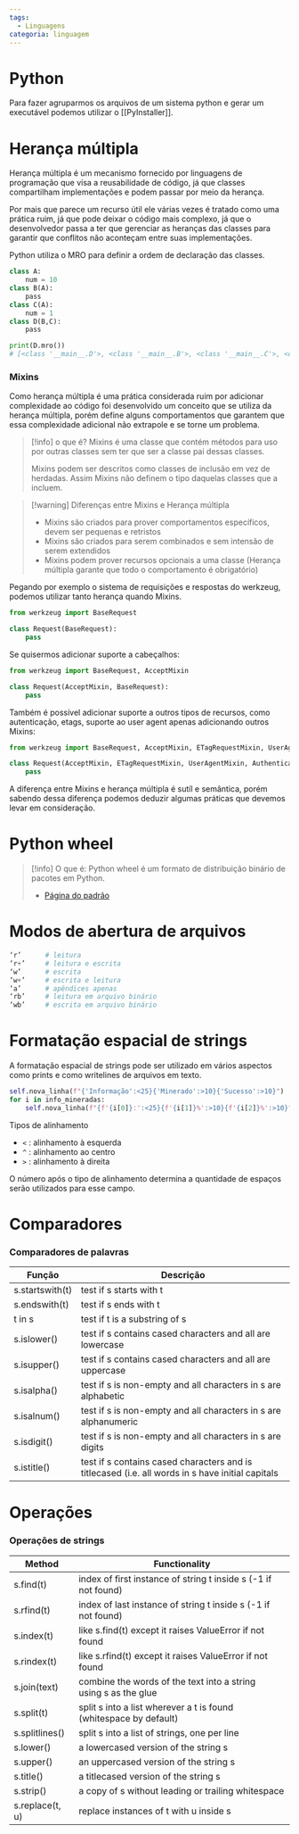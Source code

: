 ```yaml
---
tags:
  - Linguagens
categoria: linguagem
---
```

# Python

Para fazer agruparmos os arquivos de um sistema python e gerar um executável podemos utilizar o [[PyInstaller]].

# Herança múltipla

Herança múltipla é um mecanismo fornecido por linguagens de programação que visa a reusabilidade de código, já que classes compartilham implementações e podem passar por meio da herança.

Por mais que parece um recurso útil ele várias vezes é tratado como uma prática ruim, já que pode deixar o código mais complexo, já que o desenvolvedor passa a ter que gerenciar as heranças das classes para garantir que conflitos não aconteçam entre suas implementações.

Python utiliza o MRO para definir a ordem de declaração das classes. 

```python
class A:
    num = 10
class B(A):
    pass
class C(A):
    num = 1
class D(B,C):
    pass

print(D.mro())
# [<class '__main__.D'>, <class '__main__.B'>, <class '__main__.C'>, <class '__main__.A'>, <class 'object'>]
```

### Mixins

Como herança múltipla é uma prática considerada ruim por adicionar complexidade ao código foi desenvolvido um conceito que se utiliza da herança múltipla, porém define alguns comportamentos que garantem que essa complexidade adicional não extrapole e se torne um problema.

> [!info] o que é?
> Mixins é uma classe que contém métodos para uso por outras classes sem ter que ser a classe pai dessas classes.
> 
> Mixins podem ser descritos como classes de inclusão em vez de herdadas. Assim Mixins não definem o tipo daquelas classes que a incluem.

> [!warning] Diferenças entre Mixins e Herança múltipla
> - Mixins são criados para prover comportamentos específicos, devem ser pequenas e retristos
> - Mixins são criados para serem combinados e sem intensão de serem extendidos
> - Mixins podem prover recursos opcionais a uma classe (Herança múltipla garante que todo o comportamento é obrigatório)

Pegando por exemplo o sistema de requisições e respostas do werkzeug, podemos utilizar tanto herança quando Mixins.

```python
from werkzeug import BaseRequest

class Request(BaseRequest):
    pass
```

Se quisermos adicionar suporte a cabeçalhos:

```python
from werkzeug import BaseRequest, AcceptMixin

class Request(AcceptMixin, BaseRequest):
    pass
```

Também é possível adicionar suporte a outros tipos de recursos, como autenticação, etags, suporte ao user agent apenas adicionando outros Mixins:

```python
from werkzeug import BaseRequest, AcceptMixin, ETagRequestMixin, UserAgentMixin, AuthenticationMixin

class Request(AcceptMixin, ETagRequestMixin, UserAgentMixin, AuthenticationMixin, BaseRequest):
    pass
```

A diferença entre Mixins e herança múltipla é sutíl e semântica, porém sabendo dessa diferença podemos deduzir algumas práticas que devemos levar em consideração.

# Python wheel

> [!info] O que é:
> Python wheel é um formato de distribuição binário de pacotes em Python.
> 
> - [Página do padrão](https://pythonwheels.com/)


# Modos de abertura de arquivos

```python
‘r’      # leitura
‘r+’     # leitura e escrita
‘w’      # escrita
‘w+’     # escrita e leitura
‘a’      # apêndices apenas
‘rb’     # leitura em arquivo binário
‘wb’     # escrita em arquivo binário
```

# Formatação espacial de strings

A formatação espacial de strings pode ser utilizado em vários aspectos como prints e como writelines de arquivos em texto.

```python
self.nova_linha(f"{'Informação':<25}{'Minerado':>10}{'Sucesso':>10}")
for i in info_mineradas:
	self.nova_linha(f"{f'{i[0]}:':<25}{f'{i[1]}%':>10}{f'{i[2]}%':>10}")
```

Tipos de alinhamento
- `<`   :    alinhamento à esquerda
- `^`   :    alinhamento ao centro
- `>`   :    alinhamento à direita

O número após o tipo de alinhamento determina a quantidade de espaços serão utilizados para esse campo.

# Comparadores

### Comparadores de palavras

| Função          | Descrição                                                                                        |
| --------------- | ------------------------------------------------------------------------------------------------ |
| s.startswith(t) | test if s starts with t                                                                          |
| s.endswith(t)   | test if s ends with t                                                                            |
| t in s          | test if t is a substring of s                                                                    |
| s.islower()     | test if s contains cased characters and all are lowercase                                        |
| s.isupper()     | test if s contains cased characters and all are uppercase                                        |
| s.isalpha()     | test if s is non-empty and all characters in s are alphabetic                                    |
| s.isalnum()     | test if s is non-empty and all characters in s are alphanumeric                                  |
| s.isdigit()     | test if s is non-empty and all characters in s are digits                                        |
| s.istitle()     | test if s contains cased characters and is titlecased (i.e. all words in s have initial capitals |

# Operações

### Operações de strings

| Method          | Functionality                                                     |
| --------------- | ----------------------------------------------------------------- |
| s.find(t)       | index of first instance of string t inside s (-1 if not found)    |
| s.rfind(t)      | index of last instance of string t inside s (-1 if not found)     |
| s.index(t)      | like s.find(t) except it raises ValueError if not found           |
| s.rindex(t)     | like s.rfind(t) except it raises ValueError if not found          |
| s.join(text)    | combine the words of the text into a string using s as the glue   |
| s.split(t)      | split s into a list wherever a t is found (whitespace by default) |
| s.splitlines()  | split s into a list of strings, one per line                      |
| s.lower()       | a lowercased version of the string s                              |
| s.upper()       | an uppercased version of the string s                             |
| s.title()       | a titlecased version of the string s                              |
| s.strip()       | a copy of s without leading or trailing whitespace                |
| s.replace(t, u) | replace instances of t with u inside s                            |